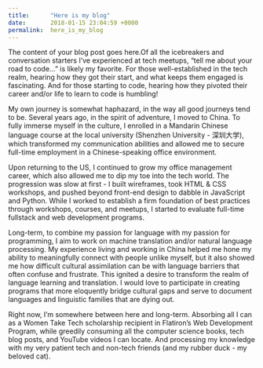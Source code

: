 ```yaml
---
title:      "Here is my blog"
date:       2018-01-15 23:04:59 +0000
permalink:  here_is_my_blog
---
```



The content of your blog post goes here.Of all the icebreakers and conversation starters I’ve experienced at tech meetups, “tell me about your road to code…” is likely my favorite. For those well-established in the tech realm, hearing how they got their start, and what keeps them engaged is fascinating. And for those starting to code, hearing how they pivoted their career and/or life to learn to code is humbling!

My own journey is somewhat haphazard, in the way all good journeys tend to be. Several years ago, in the spirit of adventure, I moved to China. To fully immerse myself in the culture, I enrolled in a Mandarin Chinese language course at the local university (Shenzhen University - 深圳大学), which transformed my communication abilities and allowed me to secure full-time employment in a Chinese-speaking office environment.

Upon returning to the US, I continued to grow my office management career, which also allowed me to dip my toe into the tech world. The progression was slow at first - I built wireframes, took HTML & CSS workshops, and pushed beyond front-end design to dabble in JavaScript and Python. While I worked to establish a firm foundation of best practices through workshops, courses, and meetups, I started to evaluate full-time fullstack and web development programs.

Long-term, to combine my passion for language with my passion for programming, I aim to work on machine translation and/or natural language processing. My experience living and working in China helped me hone my ability to meaningfully connect with people unlike myself, but it also showed me how difficult cultural assimilation can be with language barriers that often confuse and frustrate. This ignited a desire to transform the realm of language learning and translation. I would love to participate in creating programs that more eloquently bridge cultural gaps and serve to document languages and linguistic families that are dying out.

Right now, I’m somewhere between here and long-term. Absorbing all I can as a Women Take Tech scholarship recipient in Flatiron’s Web Development Program, while greedily consuming all the computer science books, tech blog posts, and YouTube videos I can locate. And processing my knowledge with my very patient tech and non-tech friends (and my rubber duck - my beloved cat).
